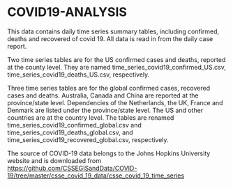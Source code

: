 # COVID19-ANALYSIS
This data contains daily time series summary tables, including confirmed, deaths and recovered of covid 19. All data is read in from the daily case report.

Two time series tables are for the US confirmed cases and deaths, reported at the county level. They are named time_series_covid19_confirmed_US.csv, time_series_covid19_deaths_US.csv, respectively.

Three time series tables are for the global confirmed cases, recovered cases and deaths. Australia, Canada and China are reported at the province/state level. Dependencies of the Netherlands, the UK, France and Denmark are listed under the province/state level. The US and other countries are at the country level. The tables are renamed time_series_covid19_confirmed_global.csv and time_series_covid19_deaths_global.csv, and time_series_covid19_recovered_global.csv, respectively.

The source of COVID-19 data belongs to the Johns Hopkins University website and is downloaded from https://github.com/CSSEGISandData/COVID-19/tree/master/csse_covid_19_data/csse_covid_19_time_series
